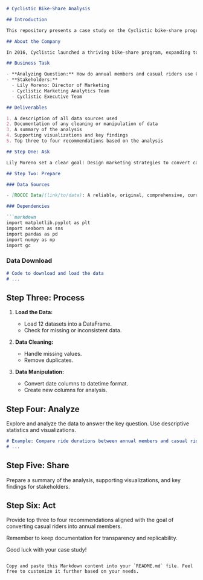 

```markdown
# Cyclistic Bike-Share Analysis

## Introduction

This repository presents a case study on the Cyclistic bike-share program, employing the data analysis process: ask, prepare, process, analyze, share, and act.

## About the Company

In 2016, Cyclistic launched a thriving bike-share program, expanding to 5,824 bicycles across 692 stations in Chicago. The objective is to comprehend how annual members and casual riders utilize Cyclistic bikes differently.

## Business Task

- **Analyzing Question:** How do annual members and casual riders use Cyclistic bikes differently?
- **Stakeholders:**
  - Lily Moreno: Director of Marketing
  - Cyclistic Marketing Analytics Team
  - Cyclistic Executive Team

## Deliverables

1. A description of all data sources used
2. Documentation of any cleaning or manipulation of data
3. A summary of the analysis
4. Supporting visualizations and key findings
5. Top three to four recommendations based on the analysis

## Step One: Ask

Lily Moreno set a clear goal: Design marketing strategies to convert casual riders into annual members. The focus is on understanding the differences between annual members and casual riders.

## Step Two: Prepare

### Data Sources

- [ROCCC Data](link/to/data): A reliable, original, comprehensive, current, and cited dataset covering the period from September 2021 to August 2022.

### Dependencies

```markdown
import matplotlib.pyplot as plt 
import seaborn as sns
import pandas as pd
import numpy as np
import gc
```

### Data Download

```markdown
# Code to download and load the data
# ...
```

## Step Three: Process

1. **Load the Data:**
   - Load 12 datasets into a DataFrame.
   - Check for missing or inconsistent data.

2. **Data Cleaning:**
   - Handle missing values.
   - Remove duplicates.

3. **Data Manipulation:**
   - Convert date columns to datetime format.
   - Create new columns for analysis.

## Step Four: Analyze

Explore and analyze the data to answer the key question. Use descriptive statistics and visualizations.

```markdown
# Example: Compare ride durations between annual members and casual riders
# ...
```

## Step Five: Share

Prepare a summary of the analysis, supporting visualizations, and key findings for stakeholders.

## Step Six: Act

Provide top three to four recommendations aligned with the goal of converting casual riders into annual members.

Remember to keep documentation for transparency and replicability.

Good luck with your case study!
```

Copy and paste this Markdown content into your `README.md` file. Feel free to customize it further based on your needs.
